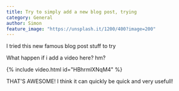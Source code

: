 ```yaml
---
title: Try to simply add a new blog post, trying
category: General
author: Simon
feature_image: "https://unsplash.it/1200/400?image=200"
---
```


I tried this new famous blog post stuff to try

What happen if i add a video here? hm?

{% include video.html id="HBhrmlXNqM4" %}

<!-- more -->
THAT'S AWESOME! I think it can quickly be quick and very usefull!
#
